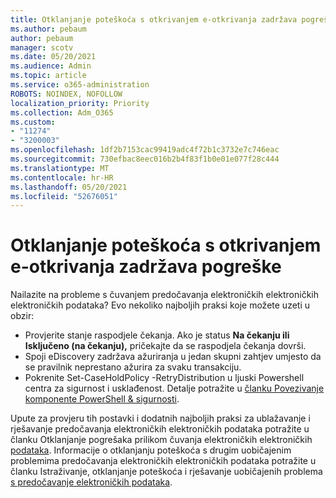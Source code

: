 ```yaml
---
title: Otklanjanje poteškoća s otkrivanjem e-otkrivanja zadržava pogreške
ms.author: pebaum
author: pebaum
manager: scotv
ms.date: 05/20/2021
ms.audience: Admin
ms.topic: article
ms.service: o365-administration
ROBOTS: NOINDEX, NOFOLLOW
localization_priority: Priority
ms.collection: Adm_O365
ms.custom:
- "11274"
- "3200003"
ms.openlocfilehash: 1df2b7153cac99419adc4f72b1c3732e7c746eac
ms.sourcegitcommit: 730efbac8eec016b2b4f83f1b0e01e077f28c444
ms.translationtype: MT
ms.contentlocale: hr-HR
ms.lasthandoff: 05/20/2021
ms.locfileid: "52676051"
---
```

# <a name="troubleshooting-ediscovery-holds-errors"></a>Otklanjanje poteškoća s otkrivanjem e-otkrivanja zadržava pogreške

Nailazite na probleme s čuvanjem predočavanja elektroničkih elektroničkih elektroničkih podataka? Evo nekoliko najboljih praksi koje možete uzeti u obzir:

- Provjerite stanje raspodjele čekanja.  Ako je status **Na čekanju ili** **Isključeno (na čekanju),** pričekajte da se raspodjela čekanja dovrši.
- Spoji eDiscovery zadržava ažuriranja u jedan skupni zahtjev umjesto da se pravilnik neprestano ažurira za svaku transakciju.
- Pokrenite Set-CaseHoldPolicy <policyname> -RetryDistribution u ljuski Powershell centra za sigurnost i usklađenost. Detalje potražite u [članku Povezivanje komponente PowerShell & sigurnosti](/powershell/exchange/connect-to-scc-powershell).

Upute za provjeru tih postavki i dodatnih najboljih praksi za ublažavanje i rješavanje predočavanja elektroničkih elektroničkih podataka potražite u članku Otklanjanje pogrešaka prilikom čuvanja elektroničkih elektroničkih [podataka](/microsoft-365/compliance/hold-distribution-errors).
Informacije o otklanjanju poteškoća s drugim uobičajenim problemima predočavanja elektroničkih elektroničkih podataka potražite u članku Istraživanje, otklanjanje poteškoća i rješavanje uobičajenih problema [s predočavanje elektroničkih podataka](/microsoft-365/compliance/ediscovery-troubleshooting-common-issues).
